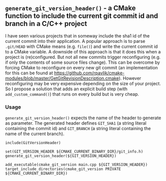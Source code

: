 ## `generate_git_version_header()` - a CMake function to include the current git commit id and branch in a C/C++ project

I have seen various projects that in someway include the sha1 id of the
current commit into their application. A popular approach is to parse
`.git/HEAD` with CMake means (e.g. `file()`) and write the current commit id
to a CMake variable. A downside of this approach is that it does this when
a project is (re)configured. But not all new commits trigger reconfiguring
(e.g. if only the contents of some source files change). This can be
overcome by forcing CMake to reconfigure on every new git commit (an
implementation for this can be found at https://github.com/rpavlik/cmake-modules/blob/master/GetGitRevisionDescription.cmake).
However reconfiguring may be very expensive depending on the size of your
project. So I propose a solution that adds an explicit build step
(with `add_custom_command()`) that runs on every build but is very cheap.

### Usage

`generate_git_version_header()` expects the name of the header to generate as
parameter. The generated header defines `GIT_SHA1` (a string literal containing
the commit id) and `GIT_BRANCH` (a string literal containing the name of the
current branch).

    include(GitVersionHeader)

    set(GIT_VERSION_HEADER ${CMAKE_CURRENT_BINARY_DIR}/git_info.h)
    generate_git_version_header(${GIT_VERSION_HEADER})

    add_executable(cmake_git_version main.cpp ${GIT_VERSION_HEADER})
    target_include_directories(cmake_git_version PRIVATE ${CMAKE_CURRENT_BINARY_DIR})

